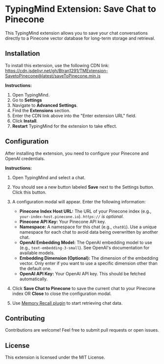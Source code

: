# TypingMind Extension: Save Chat to Pinecone

This TypingMind extension allows you to save your chat conversations directly to a Pinecone vector database for long-term storage and retrieval.

## Installation

To install this extension, use the following CDN link: https://cdn.jsdelivr.net/gh/Btran1291/TMExtension-SavetoPinecone@latest/saveToPinecone.min.js 

**Instructions:**

1.  Open TypingMind.
2.  Go to **Settings**
3.  Navigate to **Advanced Settings**.
4.  Find the **Extensions** section.
5.  Enter the CDN link above into the "Enter extension URL" field.
6.  Click **Install**.
7.  **Restart** TypingMind for the extension to take effect.

## Configuration

After installing the extension, you need to configure your Pinecone and OpenAI credentials.

**Instructions:**

1.  Open TypingMind and select a chat.
2.  You should see a new button labeled **Save** next to the Settings button. Click this button.
3.  A configuration modal will appear.  Enter the following information:

    *   **Pinecone Index Host URL:** The URL of your Pinecone index (e.g., `your-index-host.pinecone.io`).  *`https://` is optional*.
    *   **Pinecone API Key:** Your Pinecone API key.
    *   **Namespace:**  A namespace for this chat (e.g., `chat01`).  Use a unique namespace for each chat to avoid data being overwritten by another chat.
    *   **OpenAI Embedding Model:** The OpenAI embedding model to use (e.g., `text-embedding-3-small`).  See OpenAI's documentation for available models.
    *   **Embedding Dimension (Optional):** The dimension of the embedding vector. Only enter if you want to use a specific dimension other than the default one.
    *   **OpenAI API Key:** Your OpenAI API key. This should be fetched automatically.

4.  Click **Save Chat to Pinecone** to save the current chat to your Pinecone index OR **Close** to close the configuration modal.
5.  Use [Memory Recall plugin](https://github.com/Btran1291/TMPlugin-MemoryRecall) to start retrieving chat data.

## Contributing

Contributions are welcome!  Feel free to submit pull requests or open issues.

## License

This extension is licensed under the MIT License.
